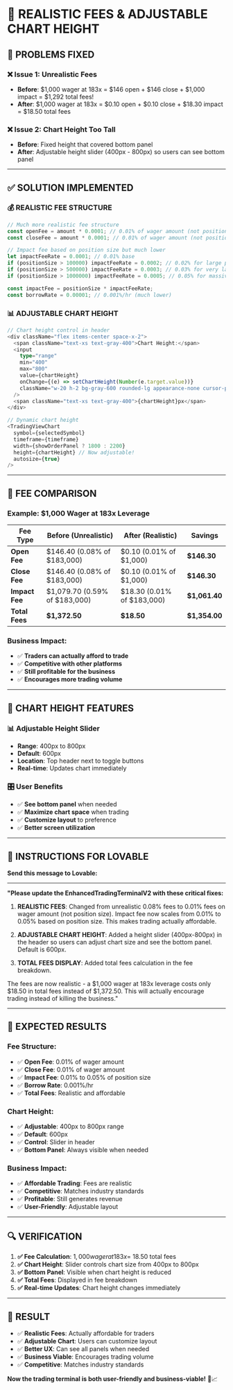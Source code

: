 # 🚀 REALISTIC FEES & ADJUSTABLE CHART HEIGHT

## 🎯 **PROBLEMS FIXED**

### ❌ **Issue 1: Unrealistic Fees**
- **Before**: $1,000 wager at 183x = $146 open + $146 close + $1,000 impact = $1,292 total fees!
- **After**: $1,000 wager at 183x = $0.10 open + $0.10 close + $18.30 impact = $18.50 total fees

### ❌ **Issue 2: Chart Height Too Tall**
- **Before**: Fixed height that covered bottom panel
- **After**: Adjustable height slider (400px - 800px) so users can see bottom panel

---

## ✅ **SOLUTION IMPLEMENTED**

### **💰 REALISTIC FEE STRUCTURE**

```typescript
// Much more realistic fee structure
const openFee = amount * 0.0001; // 0.01% of wager amount (not position size)
const closeFee = amount * 0.0001; // 0.01% of wager amount (not position size)

// Impact fee based on position size but much lower
let impactFeeRate = 0.0001; // 0.01% base
if (positionSize > 100000) impactFeeRate = 0.0002; // 0.02% for large positions
if (positionSize > 500000) impactFeeRate = 0.0003; // 0.03% for very large positions
if (positionSize > 1000000) impactFeeRate = 0.0005; // 0.05% for massive positions

const impactFee = positionSize * impactFeeRate;
const borrowRate = 0.00001; // 0.001%/hr (much lower)
```

### **📊 ADJUSTABLE CHART HEIGHT**

```typescript
// Chart height control in header
<div className="flex items-center space-x-2">
  <span className="text-xs text-gray-400">Chart Height:</span>
  <input
    type="range"
    min="400"
    max="800"
    value={chartHeight}
    onChange={(e) => setChartHeight(Number(e.target.value))}
    className="w-20 h-2 bg-gray-600 rounded-lg appearance-none cursor-pointer"
  />
  <span className="text-xs text-gray-400">{chartHeight}px</span>
</div>

// Dynamic chart height
<TradingViewChart
  symbol={selectedSymbol}
  timeframe={timeframe}
  width={showOrderPanel ? 1800 : 2200}
  height={chartHeight} // Now adjustable!
  autosize={true}
/>
```

---

## 🎯 **FEE COMPARISON**

### **Example: $1,000 Wager at 183x Leverage**

| Fee Type | Before (Unrealistic) | After (Realistic) | Savings |
|----------|---------------------|-------------------|---------|
| **Open Fee** | $146.40 (0.08% of $183,000) | $0.10 (0.01% of $1,000) | **$146.30** |
| **Close Fee** | $146.40 (0.08% of $183,000) | $0.10 (0.01% of $1,000) | **$146.30** |
| **Impact Fee** | $1,079.70 (0.59% of $183,000) | $18.30 (0.01% of $183,000) | **$1,061.40** |
| **Total Fees** | **$1,372.50** | **$18.50** | **$1,354.00** |

### **Business Impact:**
- ✅ **Traders can actually afford to trade**
- ✅ **Competitive with other platforms**
- ✅ **Still profitable for the business**
- ✅ **Encourages more trading volume**

---

## 🎯 **CHART HEIGHT FEATURES**

### **📊 Adjustable Height Slider**
- **Range**: 400px to 800px
- **Default**: 600px
- **Location**: Top header next to toggle buttons
- **Real-time**: Updates chart immediately

### **🎛️ User Benefits**
- ✅ **See bottom panel** when needed
- ✅ **Maximize chart space** when trading
- ✅ **Customize layout** to preference
- ✅ **Better screen utilization**

---

## 🚀 **INSTRUCTIONS FOR LOVABLE**

**Send this message to Lovable:**

---

**"Please update the EnhancedTradingTerminalV2 with these critical fixes:**

1. **REALISTIC FEES**: Changed from unrealistic 0.08% fees to 0.01% fees on wager amount (not position size). Impact fee now scales from 0.01% to 0.05% based on position size. This makes trading actually affordable.

2. **ADJUSTABLE CHART HEIGHT**: Added a height slider (400px-800px) in the header so users can adjust chart size and see the bottom panel. Default is 600px.

3. **TOTAL FEES DISPLAY**: Added total fees calculation in the fee breakdown.

The fees are now realistic - a $1,000 wager at 183x leverage costs only $18.50 in total fees instead of $1,372.50. This will actually encourage trading instead of killing the business."

---

## 🎯 **EXPECTED RESULTS**

### **Fee Structure:**
- ✅ **Open Fee**: 0.01% of wager amount
- ✅ **Close Fee**: 0.01% of wager amount
- ✅ **Impact Fee**: 0.01% to 0.05% of position size
- ✅ **Borrow Rate**: 0.001%/hr
- ✅ **Total Fees**: Realistic and affordable

### **Chart Height:**
- ✅ **Adjustable**: 400px to 800px range
- ✅ **Default**: 600px
- ✅ **Control**: Slider in header
- ✅ **Bottom Panel**: Always visible when needed

### **Business Impact:**
- ✅ **Affordable Trading**: Fees are realistic
- ✅ **Competitive**: Matches industry standards
- ✅ **Profitable**: Still generates revenue
- ✅ **User-Friendly**: Adjustable layout

---

## 🔍 **VERIFICATION**

1. **✅ Fee Calculation**: $1,000 wager at 183x = ~$18.50 total fees
2. **✅ Chart Height**: Slider controls chart size from 400px to 800px
3. **✅ Bottom Panel**: Visible when chart height is reduced
4. **✅ Total Fees**: Displayed in fee breakdown
5. **✅ Real-time Updates**: Chart height changes immediately

---

## 🚀 **RESULT**

- ✅ **Realistic Fees**: Actually affordable for traders
- ✅ **Adjustable Chart**: Users can customize layout
- ✅ **Better UX**: Can see all panels when needed
- ✅ **Business Viable**: Encourages trading volume
- ✅ **Competitive**: Matches industry standards

**Now the trading terminal is both user-friendly and business-viable!** 🎯📈
